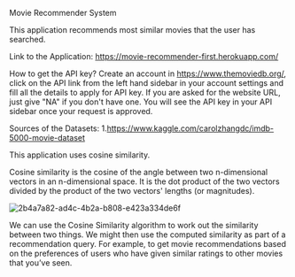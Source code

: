 Movie Recommender System

This application recommends most similar movies that the user has searched.

Link to the Application:
https://movie-recommender-first.herokuapp.com/

How to get the API key?
Create an account in https://www.themoviedb.org/, click on the API link from the left hand sidebar in your account settings and fill all the details to apply for API key. If you are asked for the website URL, just give "NA" if you don't have one. You will see the API key in your API sidebar once your request is approved.

Sources of the Datasets:
1.https://www.kaggle.com/carolzhangdc/imdb-5000-movie-dataset


This application uses cosine similarity.

Cosine similarity is the cosine of the angle between two n-dimensional vectors in an n-dimensional space. It is the dot product of the two vectors divided by the product of the two vectors' lengths (or magnitudes).


![2b4a7a82-ad4c-4b2a-b808-e423a334de6f](https://user-images.githubusercontent.com/70506890/141764828-3d43de97-fd1d-44bb-b7fd-91fdfccea751.png)


We can use the Cosine Similarity algorithm to work out the similarity between two things. We might then use the computed similarity as part of a recommendation query. For example, to get movie recommendations based on the preferences of users who have given similar ratings to other movies that you’ve seen.
